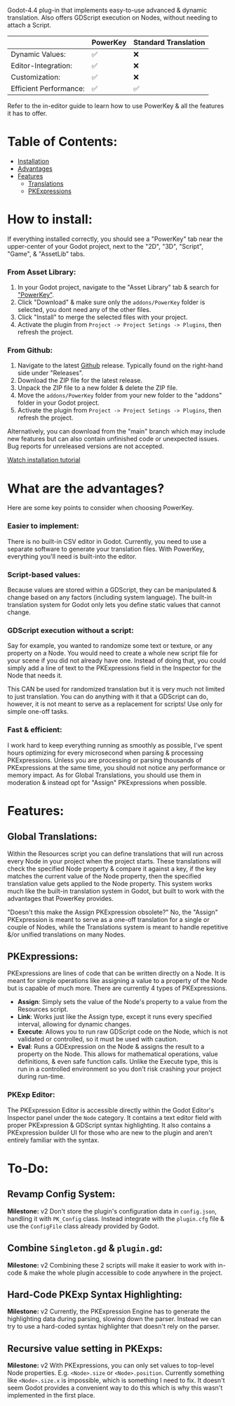 Godot-4.4 plug-in that implements easy-to-use advanced & dynamic translation. Also offers GDScript execution on Nodes, without needing to attach a Script.

||PowerKey|Standard Translation|
|--|--|--
|Dynamic Values:|✅|❌
|Editor-Integration:|✅|❌
|Customization:|✅|❌
|Efficient Performance:|✅|✅

Refer to the in-editor guide to learn how to use PowerKey & all the features it has to offer.

# Table of Contents:
- [Installation](#how-to-install)
- [Advantages](#what-are-the-advantages)
- [Features](#features)
  - [Translations](#global-translations)
  - [PKExpressions](#pkexpressions)

# How to install:
If everything installed correctly, you should see a "PowerKey" tab near the upper-center of your Godot project, next to the "2D", "3D", "Script", "Game", & "AssetLib" tabs.
### From Asset Library:
 1. In your Godot project, navigate to the "Asset Library" tab & search for ["PowerKey"](https://godotengine.org/asset-library/asset/3990).
 2. Click "Download" & make sure only the `addons/PowerKey` folder is selected, you dont need any of the other files.
 3. Click "Install" to merge the selected files with your project.
 4. Activate the plugin from `Project -> Project Setings -> Plugins`, then refresh the project.

### From Github:
 1. Navigate to the latest [Github](https://github.com/phosxd/PowerKey) release. Typically found on the right-hand side under "Releases".
 2. Download the ZIP file for the latest release.
 3. Unpack the ZIP file to a new folder & delete the ZIP file.
 4. Move the `addons/PowerKey` folder from your new folder to the "addons" folder in your Godot project.
 5. Activate the plugin from `Project -> Project Setings -> Plugins`, then refresh the project.

Alternatively, you can download from the "main" branch which may include new features but can also contain unfinished code or unexpected issues. Bug reports for unreleased versions are not accepted.

[Watch installation tutorial](https://youtu.be/KQRSI6Z-3Io)

# What are the advantages?
Here are some key points to consider when choosing PowerKey.
### Easier to implement:
There is no built-in CSV editor in Godot. Currently, you need to use a separate software to generate your translation files.
With PowerKey, everything you'll need is built-into the editor.
### Script-based values:
Because values are stored within a GDScript, they can be manipulated & change based on any factors (including system language).
The built-in translation system for Godot only lets you define static values that cannot change.
### GDScript execution without a script:
Say for example, you wanted to randomize some text or texture, or any property on a Node. You would need to create a whole new script file for your scene if you did not already have one.
Instead of doing that, you could simply add a line of text to the PKExpressions field in the Inspector for the Node that needs it.

This CAN be used for randomized translation but it is very much not limited to just translation. You can do anything with it that a GDScript can do, however, it is not meant to serve as a replacement for scripts! Use only for simple one-off tasks.
### Fast & efficient:
I work hard to keep everything running as smoothly as possible, I've spent hours optimizing for every microsecond when parsing & processing PKExpressions. Unless you are processing or parsing thousands of PKExpressions at the same time, you should not notice any performance or memory impact.
As for Global Translations, you should use them in moderation & instead opt for "Assign" PKExpressions when possible.
# Features:
## Global Translations:
Within the Resources script you can define translations that will run across every Node in your project when the project starts. These translations will check the specified Node property & compare it against a key, if the key matches the current value of the Node property, then the specified translation value gets applied to the Node property.
This system works much like the built-in translation system in Godot, but built to work with the advantages that PowerKey provides.

"Doesn't this make the Assign PKExpression obsolete?" No, the "Assign" PKExpression is meant to serve as a one-off translation for a single or couple of Nodes, while the Translations system is meant to handle repetitive &/or unified translations on many Nodes.
## PKExpressions:
PKExpressions are lines of code that can be written directly on a Node. It is meant for simple operations like assigning a value to a property of the Node but is capable of much more. There are currently 4 types of PKExpressions.
- **Assign**: Simply sets the value of the Node's property to a value from the Resources script.
- **Link**: Works just like the Assign type, except it runs every specified interval, allowing for dynamic changes.
- **Execute**: Allows you to run raw GDScript code on the Node, which is not validated or controlled, so it must be used with caution.
- **Eval**: Runs a GDExpression on the Node & assigns the result to a property on the Node. This allows for mathematical operations, value definitions, & even safe function calls. Unlike the Execute type, this is run in a controlled environment so you don't risk crashing your project during run-time.
### PKExp Editor:
The PKExpression Editor is accessible directly within the Godot Editor's Inspector panel under the `Node` category. It contains a text editor field with proper PKExpression & GDScript syntax highlighting. It also contains a PKExpression builder UI for those who are new to the plugin and aren't entirely familiar with the syntax.

# To-Do:
## Revamp Config System:
**Milestone:** v2
Don't store the plugin's configuration data in `config.json`, handling it with `PK_Config` class. Instead integrate with the `plugin.cfg` file & use the `ConfigFile` class already provided by Godot.
## Combine `Singleton.gd` & `plugin.gd`:
**Milestone:** v2
Combining these 2 scripts will make it easier to work with in-code & make the whole plugin accessible to code anywhere in the project.
## Hard-Code PKExp Syntax Highlighting:
**Milestone:** v2
Currently, the PKExpression Engine has to generate the highlighting data during parsing, slowing down the parser. Instead we can try to use a hard-coded syntax highlighter that doesn't rely on the parser.
## Recursive value setting in PKExps:
**Milestone:** v2
With PKExpressions, you can only set values to top-level Node properties. E.g. `<Node>.size` or `<Node>.position`. Currently something like `<Node>.size.x` is impossible, which is something I need to fix. It doesn't seem Godot provides a convenient way to do this which is why this wasn't implemented in the first place.
